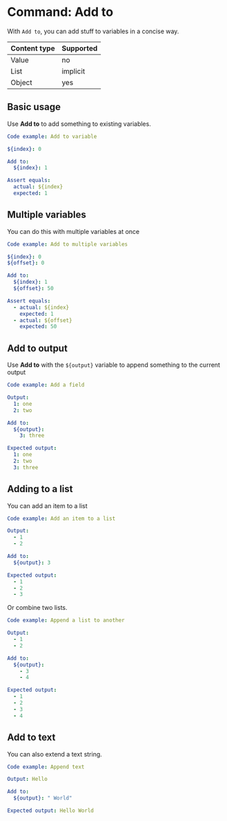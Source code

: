 # Command: Add to

With `Add to`, you can add stuff to variables in a concise way.

| Content type | Supported |
|--------------|-----------|
| Value        | no        |
| List         | implicit  |
| Object       | yes       |

## Basic usage

Use **Add to** to add something to existing variables.

```yaml script
Code example: Add to variable

${index}: 0

Add to:
  ${index}: 1

Assert equals:
  actual: ${index}
  expected: 1
```

## Multiple variables

You can do this with multiple variables at once

```yaml script
Code example: Add to multiple variables

${index}: 0
${offset}: 0

Add to:
  ${index}: 1
  ${offset}: 50

Assert equals:
  - actual: ${index}
    expected: 1
  - actual: ${offset}
    expected: 50
```

## Add to output

Use **Add to** with the `${output}` variable to append something to the current output

```yaml script
Code example: Add a field

Output:
  1: one
  2: two

Add to:
  ${output}:
    3: three

Expected output:
  1: one
  2: two
  3: three
```

## Adding to a list

You can add an item to a list

```yaml script
Code example: Add an item to a list

Output:
  - 1
  - 2

Add to:
  ${output}: 3

Expected output:
  - 1
  - 2
  - 3
```

Or combine two lists.

```yaml script
Code example: Append a list to another

Output:
  - 1
  - 2

Add to:
  ${output}:
    - 3
    - 4

Expected output:
  - 1
  - 2
  - 3
  - 4
```

## Add to text

You can also extend a text string.

```yaml script
Code example: Append text

Output: Hello

Add to:
  ${output}: " World"

Expected output: Hello World
```
